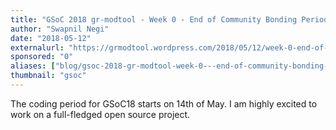 ```yaml
---
title: "GSoC 2018 gr-modtool - Week 0 - End of Community Bonding Period"
author: "Swapnil Negi"
date: "2018-05-12"
externalurl: "https://grmodtool.wordpress.com/2018/05/12/week-0-end-of-community-bonding-period/"
sponsored: "0"
aliases: ["blog/gsoc-2018-gr-modtool-week-0---end-of-community-bonding-period"]
thumbnail: "gsoc"
---
```

The coding period for GSoC18 starts on 14th of May. I am highly excited to work on a full-fledged open source project.
<!--more-->
